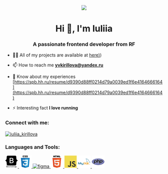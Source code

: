 <div id="header" align="center">
  <img src="https://media.giphy.com/media/Qs1WzoLtl3Cyr2vNvv/giphy.gif" width="100"/>
</div>

<h1 align="center">Hi 👋, I'm Iuliia</h1>
<h3 align="center">A passionate frontend developer from RF</h3>

- 👨‍💻 All of my projects are available at [here)](here))

- 📫 How to reach me **yvkirillova@yandex.ru**

- 📄 Know about my experiences [https://spb.hh.ru/resume/d9390d88ff0214d79a0039ed1f6e4164666164](https://spb.hh.ru/resume/d9390d88ff0214d79a0039ed1f6e4164666164)

- ⚡ Interesting fact **I love running**

<h3 align="left">Connect with me:</h3>
<p align="left">
<a href="https://instagram.com/iuliia_kirillova" target="blank"><img align="center" src="https://raw.githubusercontent.com/rahuldkjain/github-profile-readme-generator/master/src/images/icons/Social/instagram.svg" alt="iuliia_kirillova" height="30" width="40" /></a>
</p>

<h3 align="left">Languages and Tools:</h3>
<p align="left"> <a href="https://getbootstrap.com" target="_blank" rel="noreferrer"> <img src="https://raw.githubusercontent.com/devicons/devicon/master/icons/bootstrap/bootstrap-plain-wordmark.svg" alt="bootstrap" width="40" height="40"/> </a> <a href="https://www.w3schools.com/css/" target="_blank" rel="noreferrer"> <img src="https://raw.githubusercontent.com/devicons/devicon/master/icons/css3/css3-original-wordmark.svg" alt="css3" width="40" height="40"/> </a> <a href="https://www.figma.com/" target="_blank" rel="noreferrer"> <img src="https://www.vectorlogo.zone/logos/figma/figma-icon.svg" alt="figma" width="40" height="40"/> </a> <a href="https://www.w3.org/html/" target="_blank" rel="noreferrer"> <img src="https://raw.githubusercontent.com/devicons/devicon/master/icons/html5/html5-original-wordmark.svg" alt="html5" width="40" height="40"/> </a> <a href="https://developer.mozilla.org/en-US/docs/Web/JavaScript" target="_blank" rel="noreferrer"> <img src="https://raw.githubusercontent.com/devicons/devicon/master/icons/javascript/javascript-original.svg" alt="javascript" width="40" height="40"/> </a> <a href="https://www.mysql.com/" target="_blank" rel="noreferrer"> <img src="https://raw.githubusercontent.com/devicons/devicon/master/icons/mysql/mysql-original-wordmark.svg" alt="mysql" width="40" height="40"/> </a> <a href="https://www.php.net" target="_blank" rel="noreferrer"> <img src="https://raw.githubusercontent.com/devicons/devicon/master/icons/php/php-original.svg" alt="php" width="40" height="40"/> </a> </p>


